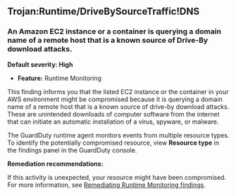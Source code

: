 

Trojan:Runtime/DriveBySourceTraffic!DNS
---------------------------------------

### An Amazon EC2 instance or a container is querying a domain name of a remote host that is a known source of Drive-By download attacks.

**Default severity: High**

* **Feature:** Runtime Monitoring

This finding informs you that the listed EC2 instance or the container in your AWS environment might be compromised because it is querying a domain name of a remote host that is a known source of drive-by download attacks. These are unintended downloads of computer software from the internet that can initiate an automatic installation of a virus, spyware, or malware.

The GuardDuty runtime agent monitors events from multiple resource types. To identify the potentially compromised resource, view **Resource type** in the findings panel in the GuardDuty console.

**Remediation recommendations:**

If this activity is unexpected, your resource might have been compromised. For more information, see [Remediating Runtime Monitoring findings](https://docs.aws.amazon.com/guardduty/latest/ug/guardduty-remediate-runtime-monitoring.html).

